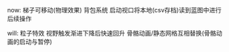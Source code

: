 now:
梯子可移动(物理效果)
背包系统
启动视口将本地(csv存档)读到蓝图中进行后续操作

will:
粒子特效
视野触发渐进下降后快速回升
骨骼动画/静态网格互相替换(骨骼动画的启动与暂停)
